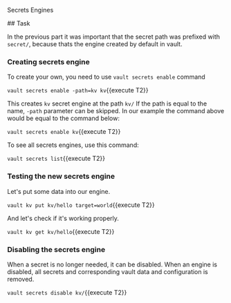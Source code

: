 Secrets Engines

## Task

In the previous part it was important that the secret path was prefixed with `secret/`, because thats the engine created by default in vault.

### Creating secrets engine

To create your own, you need to use `vault secrets enable` command

`vault secrets enable -path=kv kv`{{execute T2}}

This creates `kv` secret engine at the path `kv/`
If the path is equal to the name, `-path` parameter can be skipped. In our example the command above would be equal to the command below:

`vault secrets enable kv`{{execute T2}}

To see all secrets engines, use this command:

`vault secrets list`{{execute T2}}

### Testing the new secrets engine

Let's put some data into our engine.

`vault kv put kv/hello target=world`{{execute T2}}

And let's check if it's working properly.

`vault kv get kv/hello`{{execute T2}}

### Disabling the secrets engine

When a secret is no longer needed, it can be disabled. When an engine is disabled, all secrets and corresponding vault data and configuration is removed.

`vault secrets disable kv/`{{execute T2}}
